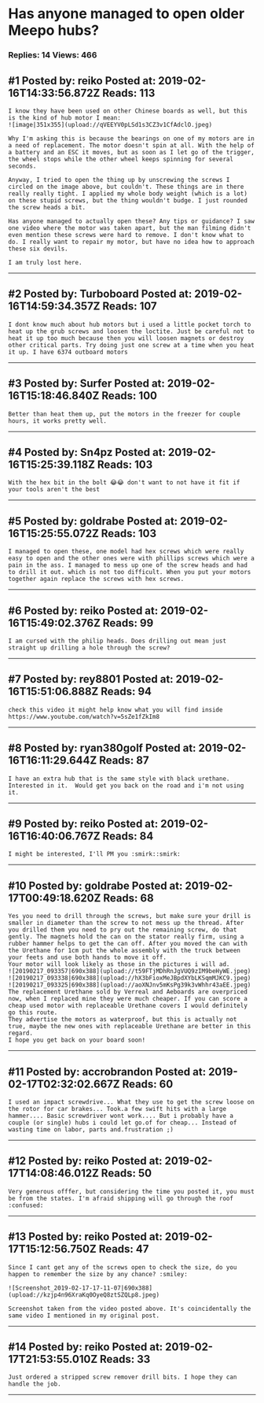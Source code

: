 # Has anyone managed to open older Meepo hubs?

### Replies: 14 Views: 466

## \#1 Posted by: reiko Posted at: 2019-02-16T14:33:56.872Z Reads: 113

```
I know they have been used on other Chinese boards as well, but this is the kind of hub motor I mean:
![image|351x355](upload://qVEEYV0pLSd1s3CZ3v1CfAdclO.jpeg) 

Why I'm asking this is because the bearings on one of my motors are in a need of replacement. The motor doesn't spin at all. With the help of a battery and an ESC it moves, but as soon as I let go of the trigger, the wheel stops while the other wheel keeps spinning for several seconds.

Anyway, I tried to open the thing up by unscrewing the screws I circled on the image above, but couldn't. These things are in there really really tight. I applied my whole body weight (which is a lot) on these stupid screws, but the thing wouldn't budge. I just rounded the screw heads a bit. 

Has anyone managed to actually open these? Any tips or guidance? I saw one video where the motor was taken apart, but the man filming didn't even mention these screws were hard to remove. I don't know what to do. I really want to repair my motor, but have no idea how to approach these six devils.

I am truly lost here.
```

---
## \#2 Posted by: Turboboard Posted at: 2019-02-16T14:59:34.357Z Reads: 107

```
I dont know much about hub motors but i used a little pocket torch to heat up the grub screws and loosen the loctite. Just be careful not to heat it up too much because then you will loosen magnets or destroy other critical parts. Try doing just one screw at a time when you heat it up. I have 6374 outboard motors
```

---
## \#3 Posted by: Surfer Posted at: 2019-02-16T15:18:46.840Z Reads: 100

```
Better than heat them up, put the motors in the freezer for couple hours, it works pretty well.
```

---
## \#4 Posted by: Sn4pz Posted at: 2019-02-16T15:25:39.118Z Reads: 103

```
With the hex bit in the bolt 😂😂 don't want to not have it fit if your tools aren't the best
```

---
## \#5 Posted by: goldrabe Posted at: 2019-02-16T15:25:55.072Z Reads: 103

```
I managed to open these, one model had hex screws which were really easy to open and the other ones were with phillips screws which were a pain in the ass. I managed to mess up one of the screw heads and had to drill it out. which is not too difficult. When you put your motors together again replace the screws with hex screws.
```

---
## \#6 Posted by: reiko Posted at: 2019-02-16T15:49:02.376Z Reads: 99

```
I am cursed with the philip heads. Does drilling out mean just straight up drilling a hole through the screw?
```

---
## \#7 Posted by: rey8801 Posted at: 2019-02-16T15:51:06.888Z Reads: 94

```
check this video it might help know what you will find inside
https://www.youtube.com/watch?v=5sZe1fZkIm8
```

---
## \#8 Posted by: ryan380golf Posted at: 2019-02-16T16:11:29.644Z Reads: 87

```
I have an extra hub that is the same style with black urethane.  Interested in it.  Would get you back on the road and i'm not using it.
```

---
## \#9 Posted by: reiko Posted at: 2019-02-16T16:40:06.767Z Reads: 84

```
I might be interested, I'll PM you :smirk::smirk:
```

---
## \#10 Posted by: goldrabe Posted at: 2019-02-17T00:49:18.620Z Reads: 68

```
Yes you need to drill through the screws, but make sure your drill is smaller in diameter than the screw to not mess up the thread. After you drilled them you need to pry out the remaining screw, do that gently. The magnets hold the can on the stator really firm, using a rubber hammer helps to get the can off. After you moved the can with the Urethane for 1cm put the whole assembly with the truck between your feets and use both hands to move it off.
Your motor will look likely as those in the pictures i will ad.
![20190217_093357|690x388](upload://t59FTjMDhRnJgVUQ9zIM9beHyWE.jpeg) 
![20190217_093338|690x388](upload://hX3bFioxMeJBpdXYbLKSqmMJKC9.jpeg) 
![20190217_093325|690x388](upload://aoXNJnv5mKsPg39k3vWhhr43aEE.jpeg) 
The replacement Urethane sold by Verreal and Aeboards are overpriced now, when I replaced mine they were much cheaper. If you can score a cheap used motor with replaceable Urethane covers I would definitely go this route. 
They advertise the motors as waterproof, but this is actually not true, maybe the new ones with replaceable Urethane are better in this regard. 
I hope you get back on your board soon!
```

---
## \#11 Posted by: accrobrandon Posted at: 2019-02-17T02:32:02.667Z Reads: 60

```
I used an impact screwdrive... What they use to get the screw loose on the rotor for car brakes... Took.a few swift hits with a large hammer.... Basic screwdriver wont work.... But i probably have a couple (or single) hubs i could let go.of for cheap... Instead of wasting time on labor, parts and.frustration ;)
```

---
## \#12 Posted by: reiko Posted at: 2019-02-17T14:08:46.012Z Reads: 50

```
Very generous offfer, but considering the time you posted it, you must be from the states. I'm afraid shipping will go through the roof :confused:
```

---
## \#13 Posted by: reiko Posted at: 2019-02-17T15:12:56.750Z Reads: 47

```
Since I cant get any of the screws open to check the size, do you happen to remember the size by any chance? :smiley: 

![Screenshot_2019-02-17-17-11-07|690x388](upload://kzjp4n96XraKq0OyeQ8ztSZQLp8.jpeg) 

Screenshot taken from the video posted above. It's coincidentally the same video I mentioned in my original post.
```

---
## \#14 Posted by: reiko Posted at: 2019-02-17T21:53:55.010Z Reads: 33

```
Just ordered a stripped screw remover drill bits. I hope they can handle the job.
```

---
